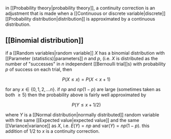in [[Probability theory|probability theory]], a continuity correction is an adjustment that is made when a [[Continuous or discrete variable|discrete]] [[Probability distribution|distribution]] is approximated by a continuous distribution. 

## [[Binomial distribution]]

if a [[Random variables|random variable]] $X$ has a binomial distribution with [[Parameter (statistics)|parameters]] $n$ and $p$, (i.e. $X$ is distributed as the number of "successes" in $n$ independent [[Bernoulli trial]]s) with probability $p$ of success on each trial, then 

$$
P(X\leq x)=P(X<x+1)
$$

for any $x\in\{0,1,2,\dots n\}$. if $np$ and $np(1-p)$ are large (sometimes taken as both $\geq5$) then the probability above is fairly well approximated by

$$
P(Y\leq x+1/2)
$$

where $Y$ is a [[Normal distribution|normally distributed]] random variable with the same [[Expected value|expected value]] and the same [[Variance|variance]] as $X$, i.e. $E(Y)=np$ and $\text{var}(Y)=np(1-p)$. this addition of $1/2$ to $x$ is a continuity correction.


